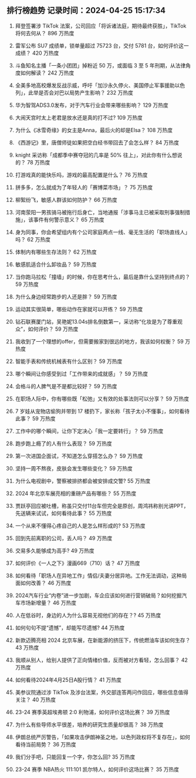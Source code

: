 
## 排行榜趋势 记录时间：2024-04-25 15:17:34
  
  1. 拜登签署涉 TikTok 法案，公司回应「将诉诸法庭，期待最终获胜」，TikTok 将何去何从？ 896 万热度
    
  2. 雷军公布 SU7 成绩单，锁单量超过 75723 台，交付 5781 台，如何评价这一成绩？ 420 万热度
    
  3. 斗鱼知名主播「一条小团团」掉粉近 50 万，或面临 3 至 5 年刑期，从法律角度如何解读？ 242 万热度
    
  4. 全美多地高校爆发反战示威，呼吁「加沙永久停火、美国停止军事援助以色列」，此举是否会对巴以局势产生影响？ 232 万热度
    
  5. 华为智驾ADS3.0发布，对于汽车行业会带来哪些影响？ 129 万热度
    
  6. 大闹天宫时太上老君是放水还是真的打不过? 109 万热度
    
  7. 为什么《冰雪奇缘》的女主是Anna，最后火的却是Elsa？ 108 万热度
    
  8. 《西游记》里，唐僧师徒如果把空白经书带回去了会怎么样？ 84 万热度
    
  9. knight 采访称「成都季中赛夺冠的几率是 50% 往上」，对此你有什么想说的？ 78 万热度
    
  10. 打游戏真的能快乐吗，游戏的最高配置是什么？ 76 万热度
    
  11. 拼多多，怎么就成为了年轻人的「赛博菜市场」？ 75 万热度
    
  12. 柳絮纷飞，敏感人群该如何防护？ 66 万热度
    
  13. 河南荥阳一男孩骑马被拖行后身亡，当地通报「涉事马主已被采取刑事强制措施」，该事件有何警示意义？ 65 万热度
    
  14. 身为同事，你会希望组内有个公司家庭两点一线、毫无生活的「职场直线人」吗？ 62 万热度
    
  15. 体制内有哪些生存法则？ 62 万热度
    
  16. 敏感肌适合什么卸妆品？ 59 万热度
    
  17. 当你跑马拉松「撞墙」的时候，你在思考什么，最后是靠什么坚持到终点的？ 59 万热度
    
  18. 为什么身边经常跑步的人还是胖？ 59 万热度
    
  19. 运动其实很简单，哪些动作在家就可以开练？ 59 万热度
    
  20. 钻石联赛厦门站，吴艳妮13.04s排名倒数第一，采访称“化妆是为了尊重观众”，如何评价？ 59 万热度
    
  21. 我收到了一个理想的offer，但需要搬家到很远的地方，我该如何权衡？ 59 万热度
    
  22. 智能手表和传统机械表有什么区别？ 59 万热度
    
  23. 哪个瞬间让你感受到过「工作带来的成就感」？ 59 万热度
    
  24. 会格斗的人脾气是不是都比较好？ 59 万热度
    
  25. 在职场人际中，你有哪些既「松弛」又有效的处事法则可以分享？ 59 万热度
    
  26. 7 岁娃从宠物店偷狗并带到 17 楼扔下，家长称「孩子太小不懂事」，如何看待此事？ 59 万热度
    
  27. 工作中的哪个瞬间，让你下定决心「我一定要转行」？ 59 万热度
    
  28. 跑步跑上瘾了的人有什么表现？ 59 万热度
    
  29. 第一次进国企面试，不知道怎么穿搭怎么办？ 59 万热度
    
  30. 坚持一周不熬夜，皮肤会发生哪些变化？ 59 万热度
    
  31. 为什么电视剧中，警察被排挤都会被安排成交警? 55 万热度
    
  32. 2024 年北京车展亮相的重磅产品有哪些？ 55 万热度
    
  33. 贾跃亭回应被吐槽，称虽只交付11台车但完全是原创，周鸿祎称别光讲PPT，先送辆来试试，如何看待此事？ 55 万热度
    
  34. 一个从来不懂得心疼自己的人是怎么样形成的? 53 万热度
    
  35. 回到先前离职的公司，丢人吗？ 49 万热度
    
  36. 交易多久能够成为高手? 49 万热度
    
  37. 如何评价《一人之下》漫画669（710）话？ 47 万热度
    
  38. 如何看待「职场人在异地工作」情侣/夫妻分居异地。工作无法调动，这种局面如何改善？ 46 万热度
    
  39. 2024汽车行业“内卷”进一步加剧，车企应该如何进行营销破局？如何挖掘汽车市场新增量？ 46 万热度
    
  40. 人在低谷时，身边的人为什么容易无视他们的存在？? 45 万热度
    
  41. 如何句句不提“遗憾”，却能写尽遗憾? 44 万热度
    
  42. 新款迈腾亮相 2024 北京车展，在新能源的挤压下，传统燃油车该如何生存？ 43 万热度
    
  43. 我顺从别人，给别人提供了正向情绪价值，反而被对方看轻，怎么回事？ 42 万热度
    
  44. 如何看待2024年4月25日A股行情？ 41 万热度
    
  45. 美参议院通过涉 TikTok 及涉台法案，外交部连答两问作回应，哪些信息值得关注？ 40 万热度
    
  46. 23-24 赛季英超埃弗顿 2:0 利物浦，如何评价这场比赛？ 39 万热度
    
  47. 为什么有些导师水平很差，培养的研究生质量却很高？ 38 万热度
    
  48. 伊朗总统严厉警告，「如果攻击伊朗神圣之地，以色列政权将不复存在」，如何看待当前局势？ 36 万热度
    
  49. 我们分手吧，只能回复一个字，你怎么回? 35 万热度
    
  50. 23-24 赛季 NBA热火 111:101 凯尔特人，如何评价这场比赛？ 35 万热度
    